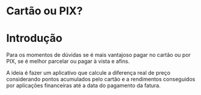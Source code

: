 # Cartão ou PIX?

# Introdução

Para os momentos de dúvidas se é mais vantajoso pagar no cartão ou por PIX, se é melhor parcelar ou pagar à vista e afins.

A ideia é fazer um aplicativo que calcule a diferença real de preço considerando pontos acumulados pelo cartão e a 
rendimentos conseguidos por aplicações financeiras até a data do pagamento da fatura.
